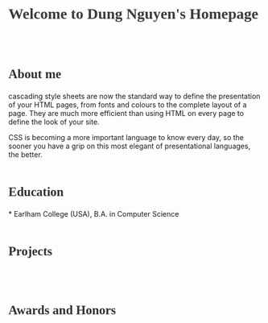 <h1 style="color:rgb(60,60,60); font-family:Didot; font-size:30px">Welcome to Dung Nguyen's Homepage</h1>
<br/>
<br/>
<h2 style="color:rgb(50,50,50); font-family:Georgia; font-size:25px">About me</h2>
cascading style sheets are now the standard way to define the presentation of your HTML pages, from fonts and colours to the complete layout of a page. They are much more efficient than using HTML on every page to define the look of your site.

CSS is becoming a more important language to know every day, so the sooner you have a grip on this most elegant of presentational languages, the better.
<br/>
<br/>

<h2 style="color:rgb(50,50,50); font-family:Georgia; font-size:25px">Education</h2>
* Earlham College (USA), B.A. in Computer Science
<br/>
<br/>

<h2 style="color:rgb(50,50,50); font-family:Georgia; font-size:25px">Projects</h2>

<br/>
<br/>

<h2 style="color:rgb(50,50,50); font-family:Georgia; font-size:25px">Awards and Honors</h2>

<br/>
<br/>
